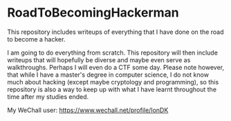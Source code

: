 # RoadToBecomingHackerman
This repository includes writeups of everything that I have done on the road to become a hacker.

I am going to do everything from scratch. This repository will then include writeups that will hopefully be diverse and maybe even serve as walkthroughs. Perhaps I will even do a CTF some day.
Please note however, that while I have a master's degree in computer science, I do not know much about hacking (except maybe cryptology and programming), so this repository is also a way to keep up with what I have learnt throughout the time after my studies ended.

My WeChall user: https://www.wechall.net/profile/IonDK
